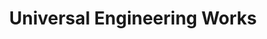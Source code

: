 ---
title: "Universal Engineering Works"
url: /karachi/universal-engineering-works-mesham-lea-road-jubilee-chowk/
shop: electrical
---